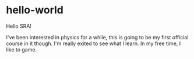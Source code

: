 # hello-world
Hello SRA!

I've been interested in physics for a while, this is going to be my first official course in it though. I'm really exited to see what I learn.
In my free time, I like to game.
